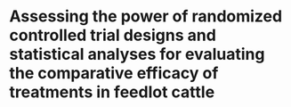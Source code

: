 # Assessing the power of randomized controlled trial designs and statistical analyses for evaluating the comparative efficacy of treatments in feedlot cattle
